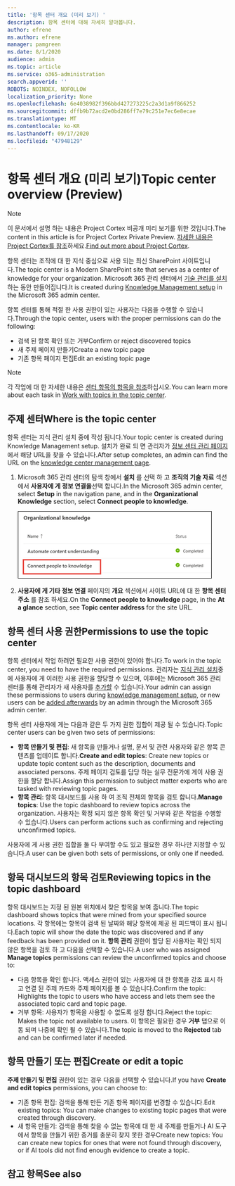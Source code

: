 ```yaml
---
title: '항목 센터 개요 (미리 보기) '
description: 항목 센터에 대해 자세히 알아봅니다.
author: efrene
ms.author: efrene
manager: pamgreen
ms.date: 8/1/2020
audience: admin
ms.topic: article
ms.service: o365-administration
search.appverid: ''
ROBOTS: NOINDEX, NOFOLLOW
localization_priority: None
ms.openlocfilehash: 6e4038982f396bbd427273225c2a3d1a9f866252
ms.sourcegitcommit: dffb9b72acd2e0bd286ff7e79c251e7ec6e8ecae
ms.translationtype: MT
ms.contentlocale: ko-KR
ms.lasthandoff: 09/17/2020
ms.locfileid: "47948129"
---
```

# <a name="topic-center-overview-preview"></a><span data-ttu-id="f8c78-103">항목 센터 개요 (미리 보기)</span><span class="sxs-lookup"><span data-stu-id="f8c78-103">Topic center overview (Preview)</span></span>

> [!Note] 
> <span data-ttu-id="f8c78-104">이 문서에서 설명 하는 내용은 Project Cortex 비공개 미리 보기를 위한 것입니다.</span><span class="sxs-lookup"><span data-stu-id="f8c78-104">The content in this article is for Project Cortex Private Preview.</span></span> <span data-ttu-id="f8c78-105">[자세한 내용은 Project Cortex를 참조](https://aka.ms/projectcortex)하세요.</span><span class="sxs-lookup"><span data-stu-id="f8c78-105">[Find out more about Project Cortex](https://aka.ms/projectcortex).</span></span>

<span data-ttu-id="f8c78-106">항목 센터는 조직에 대 한 지식 중심으로 사용 되는 최신 SharePoint 사이트입니다.</span><span class="sxs-lookup"><span data-stu-id="f8c78-106">The topic center is a Modern SharePoint site that serves as a center of knowledge for your organization.</span></span> <span data-ttu-id="f8c78-107">Microsoft 365 관리 센터에서 [기술 관리를 설치](set-up-knowledge-network.md) 하는 동안 만들어집니다.</span><span class="sxs-lookup"><span data-stu-id="f8c78-107">It is created during [Knowledge Management setup](set-up-knowledge-network.md) in the Microsoft 365 admin center.</span></span>

<span data-ttu-id="f8c78-108">항목 센터를 통해 적절 한 사용 권한이 있는 사용자는 다음을 수행할 수 있습니다.</span><span class="sxs-lookup"><span data-stu-id="f8c78-108">Through the topic center, users with the proper permissions can do the following:</span></span>

- <span data-ttu-id="f8c78-109">검색 된 항목 확인 또는 거부</span><span class="sxs-lookup"><span data-stu-id="f8c78-109">Confirm or reject discovered topics</span></span>
- <span data-ttu-id="f8c78-110">새 주제 페이지 만들기</span><span class="sxs-lookup"><span data-stu-id="f8c78-110">Create a new topic page</span></span>
- <span data-ttu-id="f8c78-111">기존 항목 페이지 편집</span><span class="sxs-lookup"><span data-stu-id="f8c78-111">Edit an existing topic page</span></span>

> [!Note] 
> <span data-ttu-id="f8c78-112">각 작업에 대 한 자세한 내용은 [센터 항목의 항목을 참조](work-with-topics.md)하십시오.</span><span class="sxs-lookup"><span data-stu-id="f8c78-112">You can learn more about each task in [Work with topics in the topic center](work-with-topics.md).</span></span>

## <a name="where-is-the-topic-center"></a><span data-ttu-id="f8c78-113">주제 센터</span><span class="sxs-lookup"><span data-stu-id="f8c78-113">Where is the topic center</span></span>

<span data-ttu-id="f8c78-114">항목 센터는 지식 관리 설치 중에 작성 됩니다.</span><span class="sxs-lookup"><span data-stu-id="f8c78-114">Your topic center is created during Knowledge Management setup.</span></span> <span data-ttu-id="f8c78-115">설치가 완료 되 면 관리자가 [정보 센터 관리 페이지](manage-knowledge-network.md)에서 해당 URL을 찾을 수 있습니다.</span><span class="sxs-lookup"><span data-stu-id="f8c78-115">After setup completes, an admin can find the URL on the [knowledge center management page](manage-knowledge-network.md).</span></span>

1. <span data-ttu-id="f8c78-116">Microsoft 365 관리 센터의 탐색 창에서 **설치** 를 선택 하 고 **조직의 기술 자료** 섹션에서 **사용자에 게 정보 연결을**선택 합니다.</span><span class="sxs-lookup"><span data-stu-id="f8c78-116">In the Microsoft 365 admin center, select **Setup** in the navigation pane, and in the **Organizational Knowledge** section, select **Connect people to knowledge**.</span></span>

   ![전문 지식을 사용자에 게 연결](../media/content-understanding/manage-connect-people-to-knowledge.png) </br>

2. <span data-ttu-id="f8c78-118">**사용자에 게 기타 정보 연결** 페이지의 **개요** 섹션에서 사이트 URL에 대 한 **항목 센터 주소** 를 참조 하세요.</span><span class="sxs-lookup"><span data-stu-id="f8c78-118">On the **Connect people to knowledge** page, in the **At a glance** section, see **Topic center address** for the site URL.</span></span>

## <a name="permissions-to-use-the-topic-center"></a><span data-ttu-id="f8c78-119">항목 센터 사용 권한</span><span class="sxs-lookup"><span data-stu-id="f8c78-119">Permissions to use the topic center</span></span>

<span data-ttu-id="f8c78-120">항목 센터에서 작업 하려면 필요한 사용 권한이 있어야 합니다.</span><span class="sxs-lookup"><span data-stu-id="f8c78-120">To work in the topic center, you need to have the required permissions.</span></span> <span data-ttu-id="f8c78-121">관리자는 [지식 관리 설치](set-up-knowledge-network.md)중에 사용자에 게 이러한 사용 권한을 할당할 수 있으며, 이후에는 Microsoft 365 관리 센터를 통해 관리자가 새 사용자를 [추가할](give-user-permissions-to-the-topic-center.md) 수 있습니다.</span><span class="sxs-lookup"><span data-stu-id="f8c78-121">Your admin can assign these permissions to users during [knowledge management setup](set-up-knowledge-network.md), or new users can be [added afterwards](give-user-permissions-to-the-topic-center.md) by an admin through the Microsoft 365 admin center.</span></span>

<span data-ttu-id="f8c78-122">항목 센터 사용자에 게는 다음과 같은 두 가지 권한 집합이 제공 될 수 있습니다.</span><span class="sxs-lookup"><span data-stu-id="f8c78-122">Topic center users can be given two sets of permissions:</span></span>

- <span data-ttu-id="f8c78-123">**항목 만들기 및 편집**: 새 항목을 만들거나 설명, 문서 및 관련 사용자와 같은 항목 콘텐츠를 업데이트 합니다.</span><span class="sxs-lookup"><span data-stu-id="f8c78-123">**Create and edit topics**: Create new topics or update topic content such as the description, documents and associated persons.</span></span> <span data-ttu-id="f8c78-124">주제 페이지 검토를 담당 하는 실무 전문가에 게이 사용 권한을 할당 합니다.</span><span class="sxs-lookup"><span data-stu-id="f8c78-124">Assign this permission to subject matter experts who are tasked with reviewing topic pages.</span></span>
- <span data-ttu-id="f8c78-125">**항목 관리**: 항목 대시보드를 사용 하 여 조직 전체의 항목을 검토 합니다.</span><span class="sxs-lookup"><span data-stu-id="f8c78-125">**Manage topics**: Use the topic dashboard to review topics across the organization.</span></span> <span data-ttu-id="f8c78-126">사용자는 확정 되지 않은 항목 확인 및 거부와 같은 작업을 수행할 수 있습니다.</span><span class="sxs-lookup"><span data-stu-id="f8c78-126">Users can perform actions such as confirming and rejecting unconfirmed topics.</span></span>

<span data-ttu-id="f8c78-127">사용자에 게 사용 권한 집합을 둘 다 부여할 수도 있고 필요한 경우 하나만 지정할 수 있습니다.</span><span class="sxs-lookup"><span data-stu-id="f8c78-127">A user can be given both sets of permissions, or only one if needed.</span></span> 

## <a name="reviewing-topics-in-the-topic-dashboard"></a><span data-ttu-id="f8c78-128">항목 대시보드의 항목 검토</span><span class="sxs-lookup"><span data-stu-id="f8c78-128">Reviewing topics in the topic dashboard</span></span>

<span data-ttu-id="f8c78-129">항목 대시보드는 지정 된 원본 위치에서 찾은 항목을 보여 줍니다.</span><span class="sxs-lookup"><span data-stu-id="f8c78-129">The topic dashboard shows topics that were mined from your specified source locations.</span></span> <span data-ttu-id="f8c78-130">각 항목에는 항목이 검색 된 날짜와 해당 항목에 제공 된 피드백이 표시 됩니다.</span><span class="sxs-lookup"><span data-stu-id="f8c78-130">Each topic will show the date the topic was discovered and if any feedback has been provided on it.</span></span> <span data-ttu-id="f8c78-131">**항목 관리** 권한이 할당 된 사용자는 확인 되지 않은 항목을 검토 하 고 다음을 선택할 수 있습니다.</span><span class="sxs-lookup"><span data-stu-id="f8c78-131">A user who was assigned **Manage topics** permissions can review the unconfirmed topics and choose to:</span></span>
- <span data-ttu-id="f8c78-132">다음 항목을 확인 합니다. 액세스 권한이 있는 사용자에 대 한 항목을 강조 표시 하 고 연결 된 주제 카드와 주제 페이지를 볼 수 있습니다.</span><span class="sxs-lookup"><span data-stu-id="f8c78-132">Confirm the topic: Highlights the topic to users who have access and lets them see the associated topic card and topic page.</span></span>
- <span data-ttu-id="f8c78-133">거부 항목: 사용자가 항목을 사용할 수 없도록 설정 합니다.</span><span class="sxs-lookup"><span data-stu-id="f8c78-133">Reject the topic: Makes the topic not available to users.</span></span> <span data-ttu-id="f8c78-134">이 항목은 필요한 경우 **거부** 탭으로 이동 되며 나중에 확인 될 수 있습니다.</span><span class="sxs-lookup"><span data-stu-id="f8c78-134">The topic is moved to the **Rejected** tab and can be confirmed later if needed.</span></span>

## <a name="create-or-edit-a-topic"></a><span data-ttu-id="f8c78-135">항목 만들기 또는 편집</span><span class="sxs-lookup"><span data-stu-id="f8c78-135">Create or edit a topic</span></span>

<span data-ttu-id="f8c78-136">**주제 만들기 및 편집** 권한이 있는 경우 다음을 선택할 수 있습니다.</span><span class="sxs-lookup"><span data-stu-id="f8c78-136">If you have **Create and edit topics** permissions, you can choose to:</span></span>

- <span data-ttu-id="f8c78-137">기존 항목 편집: 검색을 통해 만든 기존 항목 페이지를 변경할 수 있습니다.</span><span class="sxs-lookup"><span data-stu-id="f8c78-137">Edit existing topics: You can make changes to existing topic pages that were created through discovery.</span></span>
- <span data-ttu-id="f8c78-138">새 항목 만들기: 검색을 통해 찾을 수 없는 항목에 대 한 새 주제를 만들거나 AI 도구에서 항목을 만들기 위한 증거를 충분히 찾지 못한 경우</span><span class="sxs-lookup"><span data-stu-id="f8c78-138">Create new topics: You can create new topics for ones that were not found through discovery, or if AI tools did not find enough evidence to create a topic.</span></span>






## <a name="see-also"></a><span data-ttu-id="f8c78-139">참고 항목</span><span class="sxs-lookup"><span data-stu-id="f8c78-139">See also</span></span>



  






